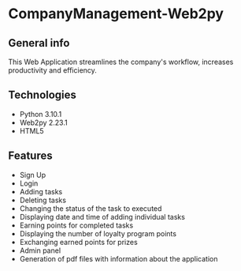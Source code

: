 # CompanyManagement-Web2py

## General info
This Web Application streamlines the company's workflow, increases productivity and efficiency.

## Technologies
* Python 3.10.1
* Web2py 2.23.1
* HTML5

## Features
* Sign Up
* Login
* Adding tasks
* Deleting tasks
* Changing the status of the task to executed
* Displaying date and time of adding individual tasks
* Earning points for completed tasks
* Displaying the number of loyalty program points
* Exchanging earned points for prizes
* Admin panel
* Generation of pdf files with information about the application
